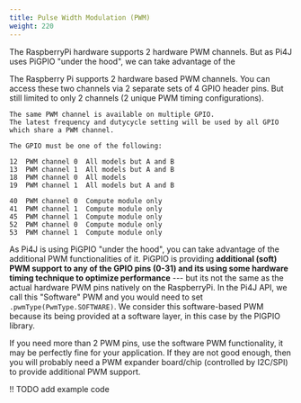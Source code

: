 ```yaml
---
title: Pulse Width Modulation (PWM)
weight: 220
---
```


The RaspberryPi hardware supports 2 hardware PWM channels. But as Pi4J uses PiGPIO "under the hood", we can take advantage of the 

The Raspberry Pi supports 2 hardware based PWM channels. You can access these two channels via 2 separate sets of 4 GPIO header pins. But still limited to only 2 channels (2 unique PWM timing configurations).

```
The same PWM channel is available on multiple GPIO. 
The latest frequency and dutycycle setting will be used by all GPIO which share a PWM channel.

The GPIO must be one of the following:

12  PWM channel 0  All models but A and B
13  PWM channel 1  All models but A and B
18  PWM channel 0  All models
19  PWM channel 1  All models but A and B

40  PWM channel 0  Compute module only
41  PWM channel 1  Compute module only
45  PWM channel 1  Compute module only
52  PWM channel 0  Compute module only
53  PWM channel 1  Compute module only
```

As Pi4J is using PiGPIO "under the hood", you can take advantage of the additional PWM functionalities of it. PiGPIO is providing **additional (soft) PWM support to any of the GPIO pins (0-31) and its using some hardware timing technique to optimize performance** --- but its not the same as the actual hardware PWM pins natively on the RaspberryPi. In the Pi4J API, we call this "Software" PWM and you would need to set ```.pwmType(PwmType.SOFTWARE)```. We consider this software-based PWM because its being provided at a software layer, in this case by the PIGPIO library.

If you need more than 2 PWM pins, use the software PWM functionality, it may be perfectly fine for your application. If they are not good enough, then you will probably need a PWM expander board/chip (controlled by I2C/SPI) to provide additional PWM support.

!! TODO add example code